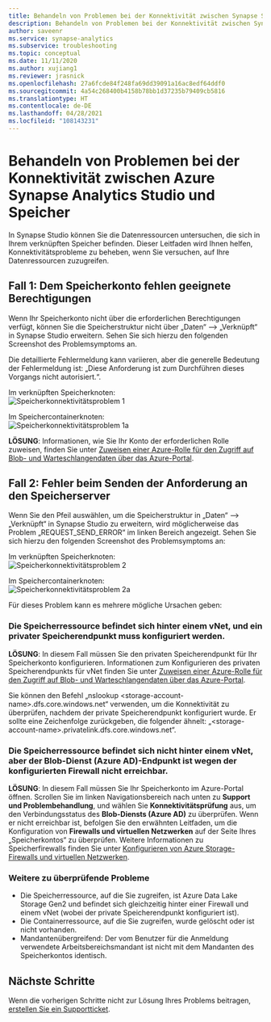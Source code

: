 ```yaml
---
title: Behandeln von Problemen bei der Konnektivität zwischen Synapse Studio und Speicher
description: Behandeln von Problemen bei der Konnektivität zwischen Synapse Studio und Speicher
author: saveenr
ms.service: synapse-analytics
ms.subservice: troubleshooting
ms.topic: conceptual
ms.date: 11/11/2020
ms.author: xujiang1
ms.reviewer: jrasnick
ms.openlocfilehash: 27a6fcde84f248fa69dd39091a16ac8edf64ddf0
ms.sourcegitcommit: 4a54c268400b4158b78bb1d37235b79409cb5816
ms.translationtype: HT
ms.contentlocale: de-DE
ms.lasthandoff: 04/28/2021
ms.locfileid: "108143231"
---
```

# <a name="troubleshoot-connectivity-between-azure-synapse-analytics-synapse-studio-and-storage"></a>Behandeln von Problemen bei der Konnektivität zwischen Azure Synapse Analytics Studio und Speicher

In Synapse Studio können Sie die Datenressourcen untersuchen, die sich in Ihrem verknüpften Speicher befinden. Dieser Leitfaden wird Ihnen helfen, Konnektivitätsprobleme zu beheben, wenn Sie versuchen, auf Ihre Datenressourcen zuzugreifen. 

## <a name="case-1-storage-account-lacks-proper-permissions"></a>Fall 1: Dem Speicherkonto fehlen geeignete Berechtigungen

Wenn Ihr Speicherkonto nicht über die erforderlichen Berechtigungen verfügt, können Sie die Speicherstruktur nicht über „Daten“ --> „Verknüpft“ in Synapse Studio erweitern. Sehen Sie sich hierzu den folgenden Screenshot des Problemsymptoms an. 

Die detaillierte Fehlermeldung kann variieren, aber die generelle Bedeutung der Fehlermeldung ist: „Diese Anforderung ist zum Durchführen dieses Vorgangs nicht autorisiert.“.

Im verknüpften Speicherknoten:  
![Speicherkonnektivitätsproblem 1](media/troubleshoot-synapse-studio-and-storage-connectivity/storage-connectivity-issue-1.png)

Im Speichercontainerknoten:  
![Speicherkonnektivitätsproblem 1a](media/troubleshoot-synapse-studio-and-storage-connectivity/storage-connectivity-issue-1a.png)

**LÖSUNG**: Informationen, wie Sie Ihr Konto der erforderlichen Rolle zuweisen, finden Sie unter [Zuweisen einer Azure-Rolle für den Zugriff auf Blob- und Warteschlangendaten über das Azure-Portal](../../storage/common/storage-auth-aad-rbac-portal.md).


## <a name="case-2-failed-to-send-the-request-to-storage-server"></a>Fall 2: Fehler beim Senden der Anforderung an den Speicherserver

Wenn Sie den Pfeil auswählen, um die Speicherstruktur in „Daten“ --> „Verknüpft“ in Synapse Studio zu erweitern, wird möglicherweise das Problem „REQUEST_SEND_ERROR“ im linken Bereich angezeigt. Sehen Sie sich hierzu den folgenden Screenshot des Problemsymptoms an:

Im verknüpften Speicherknoten:  
![Speicherkonnektivitätsproblem 2](media/troubleshoot-synapse-studio-and-storage-connectivity/storage-connectivity-issue-2.png)

Im Speichercontainerknoten:  
![Speicherkonnektivitätsproblem 2a](media/troubleshoot-synapse-studio-and-storage-connectivity/storage-connectivity-issue-2a.png)

Für dieses Problem kann es mehrere mögliche Ursachen geben:

### <a name="the-storage-resource-is-behind-a-vnet-and-a-storage-private-endpoint-needs-to-configure"></a>Die Speicherressource befindet sich hinter einem vNet, und ein privater Speicherendpunkt muss konfiguriert werden.

**LÖSUNG**: In diesem Fall müssen Sie den privaten Speicherendpunkt für Ihr Speicherkonto konfigurieren. Informationen zum Konfigurieren des privaten Speicherendpunkts für vNet finden Sie unter [Zuweisen einer Azure-Rolle für den Zugriff auf Blob- und Warteschlangendaten über das Azure-Portal](../security/how-to-connect-to-workspace-from-restricted-network.md).

Sie können den Befehl „nslookup \<storage-account-name\>.dfs.core.windows.net“ verwenden, um die Konnektivität zu überprüfen, nachdem der private Speicherendpunkt konfiguriert wurde. Er sollte eine Zeichenfolge zurückgeben, die folgender ähnelt: „\<storage-account-name\>.privatelink.dfs.core.windows.net“.

### <a name="the-storage-resource-is-not-behind-a-vnet-but-the-blob-service-azure-ad-endpoint-is-not-accessible-due-to-firewall-configured"></a>Die Speicherressource befindet sich nicht hinter einem vNet, aber der Blob-Dienst (Azure AD)-Endpunkt ist wegen der konfigurierten Firewall nicht erreichbar.

**LÖSUNG**: In diesem Fall müssen Sie Ihr Speicherkonto im Azure-Portal öffnen. Scrollen Sie im linken Navigationsbereich nach unten zu **Support und Problembehandlung**, und wählen Sie **Konnektivitätsprüfung** aus, um den Verbindungsstatus des **Blob-Diensts (Azure AD)** zu überprüfen. Wenn er nicht erreichbar ist, befolgen Sie den erwähnten Leitfaden, um die Konfiguration von **Firewalls und virtuellen Netzwerken** auf der Seite Ihres „Speicherkontos“ zu überprüfen. Weitere Informationen zu Speicherfirewalls finden Sie unter [Konfigurieren von Azure Storage-Firewalls und virtuellen Netzwerken](../../storage/common/storage-network-security.md).

### <a name="other-issues-to-check"></a>Weitere zu überprüfende Probleme 

* Die Speicherressource, auf die Sie zugreifen, ist Azure Data Lake Storage Gen2 und befindet sich gleichzeitig hinter einer Firewall und einem vNet (wobei der private Speicherendpunkt konfiguriert ist).
* Die Containerressource, auf die Sie zugreifen, wurde gelöscht oder ist nicht vorhanden.
* Mandantenübergreifend: Der vom Benutzer für die Anmeldung verwendete Arbeitsbereichsmandant ist nicht mit dem Mandanten des Speicherkontos identisch. 


## <a name="next-steps"></a>Nächste Schritte
Wenn die vorherigen Schritte nicht zur Lösung Ihres Problems beitragen, [erstellen Sie ein Supportticket](../sql-data-warehouse/sql-data-warehouse-get-started-create-support-ticket.md).